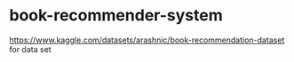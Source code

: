 # book-recommender-system
https://www.kaggle.com/datasets/arashnic/book-recommendation-dataset for data set
